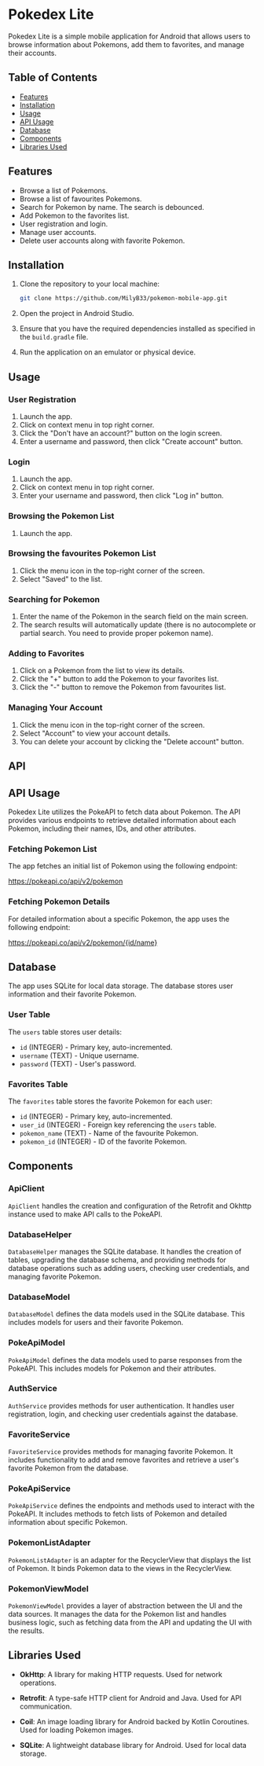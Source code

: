 # Pokedex Lite

Pokedex Lite is a simple mobile application for Android that allows users to browse information about Pokemons, add them to favorites, and manage their accounts.

## Table of Contents

- [Features](#features)
- [Installation](#installation)
- [Usage](#usage)
- [API Usage](#api-usage)
- [Database](#database)
- [Components](#components)
- [Libraries Used](#libraries-used)

## Features

- Browse a list of Pokemons.
- Browse a list of favourites Pokemons.
- Search for Pokemon by name. The search is debounced.
- Add Pokemon to the favorites list.
- User registration and login.
- Manage user accounts.
- Delete user accounts along with favorite Pokemon.

## Installation

1. Clone the repository to your local machine:
    ```sh
    git clone https://github.com/MilyB33/pokemon-mobile-app.git
    ```

2. Open the project in Android Studio.

3. Ensure that you have the required dependencies installed as specified in the `build.gradle` file.

4. Run the application on an emulator or physical device.

## Usage

### User Registration

1. Launch the app.
2. Click on context menu in top right corner. 
3. Click the "Don't have an account?" button on the login screen. 
4. Enter a username and password, then click "Create account" button.

### Login

1. Launch the app.
2. Click on context menu in top right corner. 
3. Enter your username and password, then click "Log in" button.

### Browsing the Pokemon List

1. Launch the app.

### Browsing the favourites Pokemon List

1. Click the menu icon in the top-right corner of the screen.
2. Select "Saved" to the list.

### Searching for Pokemon

1. Enter the name of the Pokemon in the search field on the main screen.
2. The search results will automatically update (there is no autocomplete or partial search. You need to provide proper pokemon name).

### Adding to Favorites

1. Click on a Pokemon from the list to view its details.
2. Click the "+" button to add the Pokemon to your favorites list.
3. Click the "-" button to remove the Pokemon from favourites list.

### Managing Your Account

1. Click the menu icon in the top-right corner of the screen.
2. Select "Account" to view your account details.
3. You can delete your account by clicking the "Delete account" button.


## API

## API Usage

Pokedex Lite utilizes the PokeAPI to fetch data about Pokemon. The API provides various endpoints to retrieve detailed information about each Pokemon, including their names, IDs, and other attributes.

### Fetching Pokemon List

The app fetches an initial list of Pokemon using the following endpoint:

https://pokeapi.co/api/v2/pokemon

### Fetching Pokemon Details

For detailed information about a specific Pokemon, the app uses the following endpoint:

https://pokeapi.co/api/v2/pokemon/{id/name}


## Database

The app uses SQLite for local data storage. The database stores user information and their favorite Pokemon.

### User Table

The `users` table stores user details:
- `id` (INTEGER) - Primary key, auto-incremented.
- `username` (TEXT) - Unique username.
- `password` (TEXT) - User's password.

### Favorites Table

The `favorites` table stores the favorite Pokemon for each user:
- `id` (INTEGER) - Primary key, auto-incremented.
- `user_id` (INTEGER) - Foreign key referencing the `users` table.
- `pokemon_name` (TEXT) - Name of the favourite Pokemon.
- `pokemon_id` (INTEGER) - ID of the favorite Pokemon.

## Components

### ApiClient
`ApiClient` handles the creation and configuration of the Retrofit and Okhttp instance used to make API calls to the PokeAPI.

### DatabaseHelper
`DatabaseHelper` manages the SQLite database. It handles the creation of tables, upgrading the database schema, and providing methods for database operations such as adding users, checking user credentials, and managing favorite Pokemon.

### DatabaseModel
`DatabaseModel` defines the data models used in the SQLite database. This includes models for users and their favorite Pokemon.

### PokeApiModel
`PokeApiModel` defines the data models used to parse responses from the PokeAPI. This includes models for Pokemon and their attributes.

### AuthService
`AuthService` provides methods for user authentication. It handles user registration, login, and checking user credentials against the database.

### FavoriteService
`FavoriteService` provides methods for managing favorite Pokemon. It includes functionality to add and remove favorites and retrieve a user's favorite Pokemon from the database.

### PokeApiService
`PokeApiService` defines the endpoints and methods used to interact with the PokeAPI. It includes methods to fetch lists of Pokemon and detailed information about specific Pokemon.

### PokemonListAdapter
`PokemonListAdapter` is an adapter for the RecyclerView that displays the list of Pokemon. It binds Pokemon data to the views in the RecyclerView.

### PokemonViewModel
`PokemonViewModel` provides a layer of abstraction between the UI and the data sources. It manages the data for the Pokemon list and handles business logic, such as fetching data from the API and updating the UI with the results.

## Libraries Used

- **OkHttp**: A library for making HTTP requests. Used for network operations.

- **Retrofit**: A type-safe HTTP client for Android and Java. Used for API communication.

- **Coil**: An image loading library for Android backed by Kotlin Coroutines. Used for loading Pokemon images.

- **SQLite**: A lightweight database library for Android. Used for local data storage.

